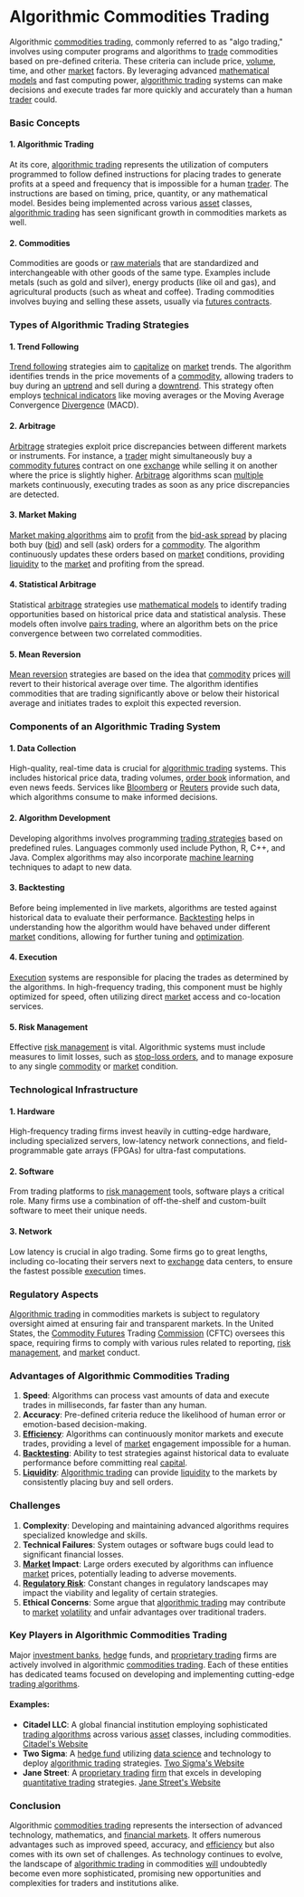 # Algorithmic Commodities Trading

Algorithmic [commodities trading](../c/commodities_trading.md), commonly referred to as "algo trading," involves using computer programs and algorithms to [trade](../t/trade.md) commodities based on pre-defined criteria. These criteria can include price, [volume](../v/volume.md), time, and other [market](../m/market.md) factors. By leveraging advanced [mathematical models](../m/mathematical_models_in_trading.md) and fast computing power, [algorithmic trading](../a/algorithmic_trading.md) systems can make decisions and execute trades far more quickly and accurately than a human [trader](../t/trader.md) could.

### Basic Concepts

#### 1. **Algorithmic Trading**
At its core, [algorithmic trading](../a/algorithmic_trading.md) represents the utilization of computers programmed to follow defined instructions for placing trades to generate profits at a speed and frequency that is impossible for a human [trader](../t/trader.md). The instructions are based on timing, price, quantity, or any mathematical model. Besides being implemented across various [asset](../a/asset.md) classes, [algorithmic trading](../a/algorithmic_trading.md) has seen significant growth in commodities markets as well.

#### 2. **Commodities**
Commodities are goods or [raw materials](../r/raw_materials.md) that are standardized and interchangeable with other goods of the same type. Examples include metals (such as gold and silver), energy products (like oil and gas), and agricultural products (such as wheat and coffee). Trading commodities involves buying and selling these assets, usually via [futures contracts](../f/futures_contracts.md).

### Types of Algorithmic Trading Strategies

#### 1. **Trend Following**
[Trend following](../t/trend_following.md) strategies aim to [capitalize](../c/capitalize.md) on [market](../m/market.md) trends. The algorithm identifies trends in the price movements of a [commodity](../c/commodity.md), allowing traders to buy during an [uptrend](../u/uptrend.md) and sell during a [downtrend](../d/downtrend.md). This strategy often employs [technical indicators](../t/technical_indicators.md) like moving averages or the Moving Average Convergence [Divergence](../d/divergence.md) (MACD).

#### 2. **Arbitrage**
[Arbitrage](../a/arbitrage.md) strategies exploit price discrepancies between different markets or instruments. For instance, a [trader](../t/trader.md) might simultaneously buy a [commodity futures](../c/commodity_futures.md) contract on one [exchange](../e/exchange.md) while selling it on another where the price is slightly higher. [Arbitrage](../a/arbitrage.md) algorithms scan [multiple](../m/multiple.md) markets continuously, executing trades as soon as any price discrepancies are detected.

#### 3. **Market Making**
[Market making algorithms](../m/market_making_algorithms.md) aim to [profit](../p/profit.md) from the [bid-ask spread](../b/bid-ask_spread.md) by placing both buy ([bid](../b/bid.md)) and sell (ask) orders for a [commodity](../c/commodity.md). The algorithm continuously updates these orders based on [market](../m/market.md) conditions, providing [liquidity](../l/liquidity.md) to the [market](../m/market.md) and profiting from the spread.

#### 4. **Statistical Arbitrage**
Statistical [arbitrage](../a/arbitrage.md) strategies use [mathematical models](../m/mathematical_models_in_trading.md) to identify trading opportunities based on historical price data and statistical analysis. These models often involve [pairs trading](../p/pairs_trading.md), where an algorithm bets on the price convergence between two correlated commodities.

#### 5. **Mean Reversion**
[Mean reversion](../m/mean_reversion.md) strategies are based on the idea that [commodity](../c/commodity.md) prices [will](../w/will.md) revert to their historical average over time. The algorithm identifies commodities that are trading significantly above or below their historical average and initiates trades to exploit this expected reversion.

### Components of an Algorithmic Trading System

#### 1. **Data Collection**
High-quality, real-time data is crucial for [algorithmic trading](../a/algorithmic_trading.md) systems. This includes historical price data, trading volumes, [order book](../o/order_book.md) information, and even news feeds. Services like [Bloomberg](../b/bloomberg.md) or [Reuters](../r/reuters.md) provide such data, which algorithms consume to make informed decisions.

#### 2. **Algorithm Development**
Developing algorithms involves programming [trading strategies](../t/trading_strategies.md) based on predefined rules. Languages commonly used include Python, R, C++, and Java. Complex algorithms may also incorporate [machine learning](../m/machine_learning.md) techniques to adapt to new data.

#### 3. **Backtesting**
Before being implemented in live markets, algorithms are tested against historical data to evaluate their performance. [Backtesting](../b/backtesting.md) helps in understanding how the algorithm would have behaved under different [market](../m/market.md) conditions, allowing for further tuning and [optimization](../o/optimization.md).

#### 4. **Execution**
[Execution](../e/execution.md) systems are responsible for placing the trades as determined by the algorithms. In high-frequency trading, this component must be highly optimized for speed, often utilizing direct [market](../m/market.md) access and co-location services.

#### 5. **Risk Management**
Effective [risk management](../r/risk_management.md) is vital. Algorithmic systems must include measures to limit losses, such as [stop-loss orders](../s/stop-loss_orders.md), and to manage exposure to any single [commodity](../c/commodity.md) or [market](../m/market.md) condition. 

### Technological Infrastructure

#### 1. **Hardware**
High-frequency trading firms invest heavily in cutting-edge hardware, including specialized servers, low-latency network connections, and field-programmable gate arrays (FPGAs) for ultra-fast computations.

#### 2. **Software**
From trading platforms to [risk management](../r/risk_management.md) tools, software plays a critical role. Many firms use a combination of off-the-shelf and custom-built software to meet their unique needs.

#### 3. **Network**
Low latency is crucial in algo trading. Some firms go to great lengths, including co-locating their servers next to [exchange](../e/exchange.md) data centers, to ensure the fastest possible [execution](../e/execution.md) times.

### Regulatory Aspects

[Algorithmic trading](../a/algorithmic_trading.md) in commodities markets is subject to regulatory oversight aimed at ensuring fair and transparent markets. In the United States, the [Commodity Futures](../c/commodity_futures.md) Trading [Commission](../c/commission.md) (CFTC) oversees this space, requiring firms to comply with various rules related to reporting, [risk management](../r/risk_management.md), and [market](../m/market.md) conduct.

### Advantages of Algorithmic Commodities Trading

1. **Speed**: Algorithms can process vast amounts of data and execute trades in milliseconds, far faster than any human.
2. **Accuracy**: Pre-defined criteria reduce the likelihood of human error or emotion-based decision-making.
3. **[Efficiency](../e/efficiency.md)**: Algorithms can continuously monitor markets and execute trades, providing a level of [market](../m/market.md) engagement impossible for a human.
4. **[Backtesting](../b/backtesting.md)**: Ability to test strategies against historical data to evaluate performance before committing real [capital](../c/capital.md).
5. **[Liquidity](../l/liquidity.md)**: [Algorithmic trading](../a/algorithmic_trading.md) can provide [liquidity](../l/liquidity.md) to the markets by consistently placing buy and sell orders.

### Challenges

1. **Complexity**: Developing and maintaining advanced algorithms requires specialized knowledge and skills.
2. **Technical Failures**: System outages or software bugs could lead to significant financial losses.
3. **[Market](../m/market.md) Impact**: Large orders executed by algorithms can influence [market](../m/market.md) prices, potentially leading to adverse movements.
4. **[Regulatory Risk](../r/regulatory_risk.md)**: Constant changes in regulatory landscapes may impact the viability and legality of certain strategies.
5. **Ethical Concerns**: Some argue that [algorithmic trading](../a/algorithmic_trading.md) may contribute to [market](../m/market.md) [volatility](../v/volatility.md) and unfair advantages over traditional traders.

### Key Players in Algorithmic Commodities Trading

Major [investment banks](../i/investment_bank_(ib).md), [hedge](../h/hedge.md) funds, and [proprietary trading](../p/proprietary_trading.md) firms are actively involved in algorithmic [commodities trading](../c/commodities_trading.md). Each of these entities has dedicated teams focused on developing and implementing cutting-edge [trading algorithms](../t/trading_algorithms.md).

#### Examples:
- **Citadel LLC**: A global financial institution employing sophisticated [trading algorithms](../t/trading_algorithms.md) across various [asset](../a/asset.md) classes, including commodities. [Citadel's Website](https://www.citadel.com)
- **Two Sigma**: A [hedge fund](../h/hedge_fund.md) utilizing [data science](../d/data_science_in_trading.md) and technology to deploy [algorithmic trading](../a/algorithmic_trading.md) strategies. [Two Sigma's Website](https://www.twosigma.com)
- **Jane Street**: A [proprietary trading](../p/proprietary_trading.md) [firm](../f/firm.md) that excels in developing [quantitative trading](../q/quantitative_trading.md) strategies. [Jane Street's Website](https://www.janestreet.com)

### Conclusion

Algorithmic [commodities trading](../c/commodities_trading.md) represents the intersection of advanced technology, mathematics, and [financial markets](../f/financial_market.md). It offers numerous advantages such as improved speed, accuracy, and [efficiency](../e/efficiency.md) but also comes with its own set of challenges. As technology continues to evolve, the landscape of [algorithmic trading](../a/algorithmic_trading.md) in commodities [will](../w/will.md) undoubtedly become even more sophisticated, promising new opportunities and complexities for traders and institutions alike.
